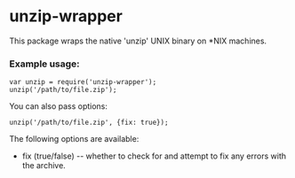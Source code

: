 unzip-wrapper
=============
This package wraps the native 'unzip' UNIX binary on *NIX machines.

### Example usage:

```
var unzip = require('unzip-wrapper');
unzip('/path/to/file.zip');
```

You can also pass options:

```
unzip('/path/to/file.zip', {fix: true});
```

The following options are available:

* fix (true/false) -- whether to check for and attempt to fix any errors with the archive.
